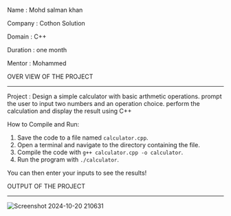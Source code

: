 Name : Mohd salman khan

Company : Cothon Solution

Domain : C++

Duration : one month

Mentor : Mohammed

OVER VIEW OF THE PROJECT 
_______________________________________________________

Project : Design a simple calculator with basic arthmetic operations. prompt the user to input two numbers and an operation choice. perform the calculation and display the result using C++

How to Compile and Run:

1. Save the code to a file named `calculator.cpp`.
2. Open a terminal and navigate to the directory containing the file.
3. Compile the code with `g++ calculator.cpp -o calculator`.
4. Run the program with `./calculator`.

You can then enter your inputs to see the results!

OUTPUT OF THE PROJECT 
_________________________________________________________

![Screenshot 2024-10-20 210631](https://github.com/user-attachments/assets/1a59f095-d88f-41e5-b73c-555eefe02f86)

